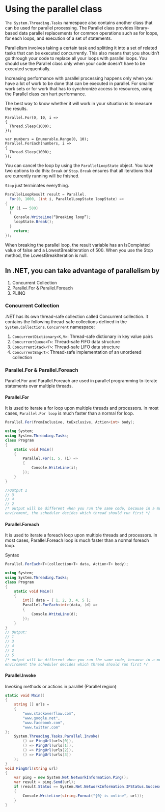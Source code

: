 # Using the parallel class

`The System.Threading.Tasks` namespace also contains another class that can be used for parallel processing. The Parallel class provides library-based data parallel replacements for common operations such as for loops, for each loops, and execution of a set of statements.

Parallelism involves taking a certain task and splitting it into a set of related tasks that can be executed concurrently. This also means that you shouldn’t go through your code to replace all your loops with parallel loops. You should use the Parallel class only when your code doesn’t have to be executed sequentially.

Increasing performance with parallel processing happens only when you have a lot of work to be done that can be executed in parallel. For smaller work sets or for work that has to synchronize access to resources, using the Parallel class can hurt performance.

The best way to know whether it will work in your situation is to measure the results.

```Csharp
Parallel.For(0, 10, i =>
{
  Thread.Sleep(1000);
});

var numbers = Enumerable.Range(0, 10);
Parallel.ForEach(numbers, i =>
{
  Thread.Sleep(1000);
});
```

You can cancel the loop by using the `ParallelLoopState` object. You have two options to do this: `Break` or `Stop`. `Break` ensures that all iterations that are currently running will be fnished.

`Stop` just terminates everything.

```csharp
ParallelLoopResult result = Parallel.
  For(0, 1000, (int i, ParallelLoopState loopState) =>
{
  if (i == 500)
  {
    Console.WriteLine(“Breaking loop”);
    loopState.Break();
  }
    return;
});
```

When breaking the parallel loop, the result variable has an IsCompleted value of false and a LowestBreakIteration of 500. When you use the Stop method, the LowestBreakIteration is null.

## In .NET, you can take advantage of parallelism by

1. Concurrent Collection
2. Parallel.For & Parallel.Foreach
3. PLINQ

### Concurrent Collection

.NET has its own thread-safe collection called Concurrent collection. It contains the following thread-safe collections defined in the `System.Collections.Concurrent` namespace:

1. `ConcurrentDictionary<K,V>`: Thread-safe dictionary in key value pairs
2. `ConcurrentQueue<T>`: Thread-safe FIFO data structure
3. `ConcurrentStack<T>`: Thread-safe LIFO data structure
4. `ConcurrentBag<T>`: Thread-safe implementation of an unordered collection

### Parallel.For & Parallel.Foreach

Parallel.For and Parallel.Foreach are used in parallel programming to iterate statements over multiple threads.

#### Parallel.For

It is used to iterate a for loop upon multiple threads and processors. In most cases, `Parallel.For loop` is much faster than a normal for loop.

```csharp
Parallel.For(fromInclusive, toExclusive, Action<int> body);
```

```csharp
using System;
using System.Threading.Tasks;
class Program
{
    static void Main()
    {
        Parallel.For(1, 5, (i) =>
        {
            Console.WriteLine(i);
        });
    }
}

//Output 1
// 3
// 4
// 2
/* output will be different when you run the same code, because in a multithreaded
enviroment, the scheduler decides which thread should run first */
```

#### Parallel.Foreach

It is used to iterate a foreach loop upon multiple threads and processors. In most cases, Parallel.Foreach loop is much faster than a normal foreach loop.

Syntax

```csharp
Parallel.ForEach<T>(collection<T> data, Action<T> body);
```

```csharp
using System;
using System.Threading.Tasks;
class Program
{
    static void Main()
    {
        int[] data = { 1, 2, 3, 4, 5 };
        Parallel.ForEach<int>(data, (d) =>
        {
            Console.WriteLine(d);
        });
    }
}
// Output:
// 1
// 3
// 4
// 2
// 5
/* output will be different when you run the same code, because in a multithreaded
enviroment the scheduler decides which thread should run first */
```

#### Parallel.Invoke

Invoking methods or actions in parallel (Parallel region)

```csharp
static void Main()
{
    string [] urls =
    {
        "www.stackoverflow.com",
        "www.google.net",
        "www.facebook.com",
        "www.twitter.com"
};
    System.Threading.Tasks.Parallel.Invoke(
        () => PingUrl(urls[0]),
        () => PingUrl(urls[1]),
        () => PingUrl(urls[2]),
        () => PingUrl(urls[3])
    );
}
void PingUrl(string url)
{
    var ping = new System.Net.NetworkInformation.Ping();
    var result = ping.Send(url);
    if (result.Status == System.Net.NetworkInformation.IPStatus.Success)
    {
        Console.WriteLine(string.Format("{0} is online", url));
    }
}
```